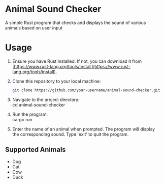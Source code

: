 # Animal Sound Checker

A simple Rust program that checks and displays the sound of various animals based on user input

# Usage

1. Ensure you have Rust installed. If not, you can download it from [https://www.rust-lang.org/tools/install](https://www.rust-lang.org/tools/install).

2. Clone this repository to your local machine:

    ```bash
    git clone https://github.com/your-username/animal-sound-checker.git
    ```

3. Navigate to the project directory:  
    cd animal-sound-checker
    

4. Run the program:    
    cargo run
    

5. Enter the name of an animal when prompted. The program will display the corresponding sound. Type 'exit' to quit the program.

## Supported Animals

- Dog
- Cat
- Cow
- Duck
